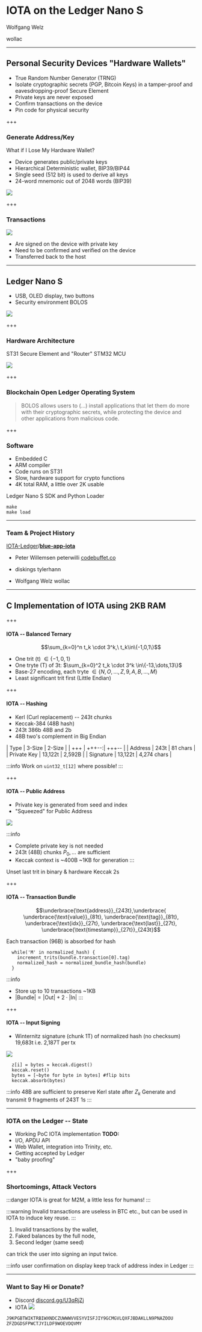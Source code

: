 # IOTA on the Ledger Nano S

Wolfgang Welz

<i class="fa fa-github"></i> wollac

---

## Personal Security Devices "Hardware Wallets"

* True Random Number Generator (TRNG)
* Isolate cryptographic secrets (PGP, Bitcoin Keys) in a tamper-proof and eavesdropping-proof Secure Element
* Private keys are never exposed
* Confirm transactions on the device
* Pin code for physical security

+++

### Generate Address/Key

What if I Lose My Hardware Wallet?

* Device generates public/private keys
* Hierarchical Deterministic wallet, BIP39/BIP44
* Single seed (512 bit) is used to derive all keys
* 24-word mnemonic out of 2048 words (BIP39)

![](https://i.imgur.com/kJ0Eb3M.png)

+++

### Transactions

![](https://www.ledgerwallet.com/images/products/lns/video/transaction.png)

* Are signed on the device with private key
* Need to be confirmed and verified on the device
* Transferred back to the host


---

## Ledger Nano S

* USB, OLED display, two buttons
* Security environment BOLOS

![](https://www.ledgerwallet.com/images/products/lns/ledger-nano-s-plug-large.png)

+++

### Hardware Architecture

ST31 Secure Element and "Router" STM32 MCU

![](http://ledger.readthedocs.io/en/latest/_images/bolos_architecture.png)

+++

### Blockchain Open Ledger Operating System

> BOLOS allows users to (...) install applications that let them do more with their cryptographic secrets, while protecting the device and other applications from malicious code.

+++

### Software

* Embedded C
* ARM compiler
* Code runs on ST31
* Slow, hardware support for crypto functions
* 4K total RAM, a little over 2K usable

Ledger Nano S SDK and Python Loader

```
make
make load
```

---

### Team & Project History

[IOTA-Ledger](https://github.com/IOTA-Ledger)/**[blue-app-iota](https://github.com/IOTA-Ledger/blue-app-iota)**

* Peter Willemsen
<i class="fa fa-github"></i> peterwilli
[codebuffet.co](http://codebuffet.co/)

* diskings
<i class="fa fa-github"></i> tylerhann

* Wolfgang Welz
<i class="fa fa-github"></i> wollac

---

## C Implementation of IOTA using 2KB RAM

+++

#### IOTA -- Balanced Ternary

$$\sum_{k=0}^n t_k \cdot 3^k,\ t_k\in\{-1,0,1\}$$

* One trit (t) $\in \{-1,0,1\}$
* One tryte (T) of 3t: $\sum_{k=0}^2 t_k \cdot 3^k \in\{-13,\dots,13\}$
* Base-27 encoding, each tryte $\in \{N,O,\dots,Z,9,A,B,\dots,M\}$
* Least significant trit first (Little Endian)

+++

#### IOTA -- Hashing

* Kerl (Curl replacement) -- 243t chunks
* Keccak-384 (48B hash)
* 243t <i class="fa fa-long-arrow-right"></i> 386b <i class="fa fa-long-arrow-right"></i> 48B and 2b
* 48B two's complement in Big Endian

| Type | 3-Size | 2-Size |
| +++ | +++--:| +++-- |
| Address | 243t | 81 chars |
| Private Key | 13,122t | 2,592B |
| Signature | 13,122t | 4,274 chars |

:::info
Work on `uint32_t[12]` where possible!
:::

+++

#### IOTA -- Public Address

* Private key is generated from seed and index
* "Squeezed" for Public Address

![](https://upload.wikimedia.org/wikipedia/commons/thumb/7/70/SpongeConstruction.svg/320px-SpongeConstruction.svg.png)

:::info
* Complete private key is not needed
* 243t (48B) chunks $P_0,\dots$ are sufficient
* Keccak context is ~400B <i class="fa fa-arrow-right"></i> ~1KB for generation
:::

Unset last trit in binary & hardware Keccak <i class="fa fa-arrow-right"></i> 2s

+++

#### IOTA -- Transaction Bundle

$$\underbrace{\text{address}}_{243t},\underbrace{ \underbrace{\text{value}}_{81t}, \underbrace{\text{tag}}_{81t}, \underbrace{\text{idx}}_{27t}, \underbrace{\text{last}}_{27t}, \underbrace{\text{timestamp}}_{27t}}_{243t}$$

Each transaction (96B) is absorbed for hash

```python=
  while('M' in normalized_hash) {
    increment_trits(bundle.transaction[0].tag)
    normalized_hash = normalized_bundle_hash(bundle)
  }
```

:::info
* Store up to 10 transactions <i class="fa fa-arrow-right"></i> ~1KB
* $|\text{Bundle}| = |\text{Out}| + 2\cdot |\text{In}|$
:::

+++

#### IOTA -- Input Signing

* Winternitz signature (chunk 1T) of normalized hash (no checksum) <i class="fa fa-arrow-right"></i> 19,683t i.e. 2,187T per tx

![](https://upload.wikimedia.org/wikipedia/commons/thumb/7/70/SpongeConstruction.svg/320px-SpongeConstruction.svg.png)

```python=
  z[i] = bytes = keccak.digest()
  keccak.reset()
  bytes = [~byte for byte in bytes] #flip bits
  keccak.absorb(bytes)
```

:::info
48B are sufficient to preserve Kerl state after $Z_k$
Generate and transmit 9 fragments of 243T <i class="fa fa-arrow-right"></i> 1s
:::

---

### IOTA on the Ledger -- State

* Working PoC IOTA implementation
**TODO:**
* I/O, APDU API
* Web Wallet, integration into Trinity, etc.
* Getting accepted by Ledger
* "baby proofing"

+++

### Shortcomings, Attack Vectors

:::danger
IOTA is great for M2M, a little less for humans!
:::

:::warning
Invalid transactions are useless in BTC etc., but can be used in IOTA to induce key reuse.
:::
1. Invalid transactions by the wallet,
2. Faked balances by the full node,
3. Second ledger (same seed)

can trick the user into signing an input twice.

:::info
<i class="fa fa-arrow-right"></i> user confirmation on display
<i class="fa fa-arrow-right"></i> keep track of address index in Ledger
:::

---

### Want to Say Hi or Donate?

* Discord
[discord.gg/U3qRjZj](https://discord.gg/U3qRjZj)
* IOTA
![](https://i.imgur.com/KWW3C10.png)

```
J9KPGBTWIKTRBIWXNDCZUWWWVVESYVISFJIY9GCMGVLQXFJBDAKLLN9PNAZOOU
ZFZDGDSFPWCTJYILDF9WOEVDQVMY
```
